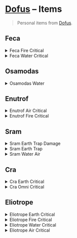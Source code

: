 # [Dofus] – Items

> Personal items from [Dofus].

[Dofus]: https://dofus.com

<!----------------------------------------------------------------------------->

## Feca

<!----------------------------------------------------------------------------->

<details>

<summary>Feca Fire Critical</summary>

![](equipment/hat/nomarow-helmet-ranged-damage.webp)
![](equipment/cloak/jahash-jurgen-cloak-ranged-damage.webp)
![](equipment/amulet/age-old-amulet-critical.webp)
![](equipment/ring/nomarow-ring-mp.webp)
![](equipment/ring/war-gauntlet-ap.webp)
![](equipment/belt/age-old-belt-ranged-damage.webp)
![](equipment/boots/nomarow-getas-ranged-damage.webp)
![](weapons/wand/etymolowand-ranged-damage.webp)
![](equipment/shield/four-leaf-range.webp)
![](pets/pet/snailmate.webp)
![](equipment/dofus/vulbis-dofus.webp)
![](equipment/dofus/ochre-dofus.webp)
![](equipment/dofus/turquoise-dofus.webp)
![](equipment/dofus/abyssal-dofus.webp)
![](equipment/dofus/crimson-dofus.webp)
![](equipment/dofus/ice-dofus.webp)

</details>

<!----------------------------------------------------------------------------->

<details>

<summary>Feca Water Critical</summary>

![](equipment/hat/kideebonnet-ranged-damage.webp)
![](equipment/cloak/queen-of-fate-cape-ranged-damage.webp)
![](equipment/amulet/spookkoth-amulet-critical.webp)
![](equipment/ring/spilling-ryng-ap.webp)
![](equipment/ring/misery-greed-mp.webp)
![](equipment/belt/sneerena-loincloth-ranged-damage.webp)
![](equipment/boots/queen-of-fate-boots-ranged-damage.webp)
![](weapons/wand/ethical-wand.webp)
![](equipment/shield/four-leaf-range.webp)
![](pets/pet/snailmate.webp)
![](equipment/dofus/vulbis-dofus.webp)
![](equipment/dofus/ochre-dofus.webp)
![](equipment/dofus/turquoise-dofus.webp)
![](equipment/dofus/abyssal-dofus.webp)
![](equipment/dofus/crimson-dofus.webp)
![](equipment/dofus/ice-dofus.webp)

</details>

<!----------------------------------------------------------------------------->

## Osamodas

<!----------------------------------------------------------------------------->

<details>

<summary>Osamodas Water</summary>

![](equipment/hat/ilyzaelle-helmet-spell-damage.webp)
![](equipment/cloak/sinistrofu-cloak-spell-damage.webp)
![](equipment/amulet/sinistrofu-amulet-spell-damage.webp)
![](equipment/ring/rhineetle-ring-ap.webp)
![](equipment/ring/bearbaric-wedding-ring-mp-air-resistance.webp)
![](equipment/belt/servitude-embrace-spell-damage.webp)
![](equipment/boots/sinistrofu-boots-spell-damage.webp)
![](weapons/bow/jobimcarl-bow-ranged-damage.webp)
![](equipment/shield/ilyzaelle-shield-spell-damage.webp)
![](pets/pet/kanigloopy.webp)
![](equipment/dofus/ochre-dofus.webp)
![](equipment/dofus/abyssal-dofus.webp)
![](equipment/dofus/ice-dofus.webp)
![](equipment/dofus/emerald-dofus.webp)
![](equipment/trophy/major-tease.webp)
![](equipment/trophy/major-water-wrecker.webp)

</details>

<!----------------------------------------------------------------------------->

## Enutrof

<!----------------------------------------------------------------------------->

<details>

<summary>Enutrof Air Critical</summary>

![](equipment/hat/nomarow-helmet-ranged-damage.webp)
![](equipment/cloak/klime-cloak-spell-damage.webp)
![](equipment/amulet/quartzovski-crystal-spell-damage.webp)
![](equipment/ring/nomarow-ring-mp.webp)
![](equipment/ring/allister-ring-ap.webp)
![](equipment/belt/klime-belt-spell-damage.webp)
![](equipment/boots/nomarow-getas-ranged-damage.webp)
![](weapons/scythe/faux-netic-scythe-spell-damage.webp)
![](equipment/shield/four-leaf-range.webp)
![](pets/petsmount/skrot.webp)
![](equipment/dofus/vulbis-dofus.webp)
![](equipment/dofus/ochre-dofus.webp)
![](equipment/dofus/turquoise-dofus.webp)
![](equipment/dofus/cloudy-dofus.webp)
![](equipment/dofus/crimson-dofus.webp)
![](equipment/dofus/ice-dofus.webp)

</details>

<!----------------------------------------------------------------------------->

<details>

<summary>Enutrof Fire Critical</summary>

![](equipment/hat/nomarow-helmet-ranged-damage.webp)
![](equipment/cloak/jahash-jurgen-cloak-ranged-damage.webp)
![](equipment/amulet/age-old-amulet-critical.webp)
![](equipment/ring/nomarow-ring-mp.webp)
![](equipment/ring/war-gauntlet-ap.webp)
![](equipment/belt/age-old-belt-ranged-damage.webp)
![](equipment/boots/nomarow-getas-ranged-damage.webp)
![](weapons/wand/etymolowand-ranged-damage.webp)
![](equipment/shield/four-leaf-range.webp)
![](pets/petsmount/skrot.webp)
![](equipment/dofus/vulbis-dofus.webp)
![](equipment/dofus/ochre-dofus.webp)
![](equipment/dofus/turquoise-dofus.webp)
![](equipment/dofus/ebony-dofus.webp)
![](equipment/dofus/crimson-dofus.webp)
![](equipment/dofus/ice-dofus.webp)

</details>

<!----------------------------------------------------------------------------->

## Sram

<!----------------------------------------------------------------------------->

<details>

<summary>Sram Earth Trap Damage</summary>

![](equipment/hat/solomonk-spell-damage.webp)
![](equipment/cloak/jahash-jurgen-cloak-ranged-damage.webp)
![](equipment/amulet/crabtun-necklace.webp)
![](equipment/ring/broucey-ring-ap-initiative.webp)
![](equipment/ring/hairsh-bracelet-summon-neutral-damage.webp)
![](equipment/belt/broucey-belt-ranged-damage.webp)
![](equipment/boots/broucey-boots-ranged-damage.webp)
![](weapons/dagger/ice-daggers-spell-damage-hunting-weapon.webp)
![](equipment/shield/stalak-shield-range.webp)
![](pets/petsmount/skrot.webp)
![](equipment/prysmaradite/disaprys.webp)
![](equipment/dofus/vulbis-dofus.webp)
![](equipment/dofus/ochre-dofus.webp)
![](equipment/dofus/abyssal-dofus.webp)
![](equipment/dofus/cloudy-dofus.webp)
![](equipment/dofus/ice-dofus.webp)

</details>

<!----------------------------------------------------------------------------->

<details>

<summary>Sram Earth Trap</summary>

![](equipment/hat/king-playa-crown.webp)
![](equipment/cloak/jahash-jurgen-cloak-ranged-damage.webp)
![](equipment/amulet/rhineetle-amulet.webp)
![](equipment/ring/king-playa-signet-ring-mp.webp)
![](equipment/ring/bearbaric-band-ap.webp)
![](equipment/belt/rhineetle-belt.webp)
![](equipment/boots/king-playa-boots.webp)
![](weapons/bow/catseye-bow-neutral-damage.webp)
![](equipment/shield/stalak-shield-range.webp)
![](pets/petsmount/skrot.webp)
![](equipment/prysmaradite/shiny-pryssure.webp)
![](equipment/dofus/vulbis-dofus.webp)
![](equipment/dofus/ochre-dofus.webp)
![](equipment/dofus/abyssal-dofus.webp)
![](equipment/dofus/cloudy-dofus.webp)
![](equipment/dofus/ice-dofus.webp)

</details>

<!----------------------------------------------------------------------------->

<details>

<summary>Sram Water Air</summary>

![](equipment/hat/rhineetle-helmet.webp)
![](equipment/cloak/jahash-jurgen-cloak-ranged-damage.webp)
![](equipment/amulet/voldelor-amulet.webp)
![](equipment/ring/rhineetle-ring-ap.webp)
![](equipment/ring/bearbaric-wedding-ring-mp-air-resistance.webp)
![](equipment/belt/voldelor-belt.webp)
![](equipment/boots/voldelor-boots.webp)
![](weapons/bow/koutoulou-bow.webp)
![](equipment/shield/stalak-shield-range.webp)
![](pets/petsmount/skrot.webp)
![](equipment/dofus/vulbis-dofus.webp)
![](equipment/dofus/ochre-dofus.webp)
![](equipment/dofus/ivory-dofus.webp)
![](equipment/dofus/abyssal-dofus.webp)
![](equipment/dofus/cloudy-dofus.webp)
![](equipment/dofus/ice-dofus.webp)

</details>

<!----------------------------------------------------------------------------->

## Cra

<!----------------------------------------------------------------------------->

<details>

<summary>Cra Earth Critical</summary>

![](equipment/hat/count-harebourg-ranged-damage.webp)
![](equipment/cloak/jahash-jurgen-cloak-ranged-damage.webp)
![](equipment/amulet/amulet-bleeding-heart-ranged-damage.webp)
![](equipment/ring/count-harebourg-ring-ap.webp)
![](equipment/ring/broucey-ring-mp.webp)
![](equipment/belt/broucey-belt-ranged-damage.webp)
![](equipment/boots/broucey-boots-ranged-damage.webp)
![](weapons/bow/catseye-bow-ranged-damage-hunting-weapon.webp)
![](equipment/shield/four-leaf-range.webp)
![](pets/pet/snailmate.webp)
![](equipment/dofus/vulbis-dofus.webp)
![](equipment/dofus/ochre-dofus.webp)
![](equipment/dofus/turquoise-dofus.webp)
![](equipment/dofus/cloudy-dofus.webp)
![](equipment/dofus/crimson-dofus.webp)
![](equipment/trophy/major-goliath.webp)

</details>

<!----------------------------------------------------------------------------->

<details>

<summary>Cra Omni Critical</summary>

![](equipment/hat/nomarow-helmet-ranged-damage.webp)
![](equipment/cloak/jahash-jurgen-cloak-ranged-damage.webp)
![](equipment/amulet/treadfast-amulet-ranged-damage.webp)
![](equipment/ring/nomarow-ring-mp.webp)
![](equipment/ring/hairsh-bracelet-ap.webp)
![](equipment/belt/treadfast-belt-ranged-damage.webp)
![](equipment/boots/nomarow-getas-ranged-damage.webp)
![](weapons/bow/rhineetle-bow-ranged-damage.webp)
![](equipment/shield/four-leaf-range.webp)
![](pets/pet/snailmate.webp)
![](equipment/dofus/vulbis-dofus.webp)
![](equipment/dofus/ochre-dofus.webp)
![](equipment/dofus/turquoise-dofus.webp)
![](equipment/dofus/cloudy-dofus.webp)
![](equipment/dofus/crimson-dofus.webp)
![](equipment/dofus/ice-dofus.webp)

</details>

<!----------------------------------------------------------------------------->

## Eliotrope

<!----------------------------------------------------------------------------->

<details>

<summary>Eliotrope Earth Critical</summary>

![](equipment/hat/turtelonia-horn-ranged-damage.webp)
![](equipment/cloak/cape-bleeding-heart-ranged-damage.webp)
![](equipment/amulet/amulet-bleeding-heart-ranged-damage.webp)
![](equipment/ring/corruption-ring-ap.webp)
![](equipment/ring/corruption-engagement-ring-mp-earth-resistance.webp)
![](equipment/belt/corruption-brambelt-ranged-damage.webp)
![](equipment/boots/boots-bleeding-heart-ranged-damage.webp)
![](weapons/wand/turtelonia-wand-ranged-damage.webp)
![](equipment/shield/four-leaf-spell-damage.webp)
![](pets/petsmount/skrot.webp)
![](equipment/prysmaradite/disaprys.webp)
![](equipment/dofus/vulbis-dofus.webp)
![](equipment/dofus/ochre-dofus.webp)
![](equipment/dofus/turquoise-dofus.webp)
![](equipment/dofus/abyssal-dofus.webp)
![](equipment/dofus/crimson-dofus.webp)

</details>

<!----------------------------------------------------------------------------->

<details>

<summary>Eliotrope Fire Critical</summary>

![](equipment/hat/nomarow-helmet-ranged-damage.webp)
![](equipment/cloak/jahash-jurgen-cloak-ranged-damage.webp)
![](equipment/amulet/age-old-amulet-critical.webp)
![](equipment/ring/nomarow-ring-mp.webp)
![](equipment/ring/war-gauntlet-ap.webp)
![](equipment/belt/age-old-belt-ranged-damage.webp)
![](equipment/boots/nomarow-getas-ranged-damage.webp)
![](weapons/wand/etymolowand-ranged-damage.webp)
![](equipment/shield/four-leaf-spell-damage.webp)
![](pets/petsmount/skrot.webp)
![](equipment/prysmaradite/disaprys.webp)
![](equipment/dofus/vulbis-dofus.webp)
![](equipment/dofus/ochre-dofus.webp)
![](equipment/dofus/turquoise-dofus.webp)
![](equipment/dofus/abyssal-dofus.webp)
![](equipment/dofus/crimson-dofus.webp)

</details>

<!----------------------------------------------------------------------------->

<details>

<summary>Eliotrope Water Critical</summary>

![](equipment/hat/kideebonnet-ranged-damage.webp)
![](equipment/cloak/queen-of-fate-cape-ranged-damage.webp)
![](equipment/amulet/treadfast-amulet-ranged-damage.webp)
![](equipment/ring/rhineetle-ring-ap.webp)
![](equipment/ring/misery-greed-mp.webp)
![](equipment/belt/treadfast-belt-ranged-damage.webp)
![](equipment/boots/queen-of-fate-boots-ranged-damage.webp)
![](weapons/dagger/daguanos-spell-damage.webp)
![](equipment/shield/four-leaf-spell-damage.webp)
![](pets/pet/snailmate.webp)
![](equipment/dofus/vulbis-dofus.webp)
![](equipment/dofus/ochre-dofus.webp)
![](equipment/dofus/turquoise-dofus.webp)
![](equipment/dofus/abyssal-dofus.webp)
![](equipment/dofus/crimson-dofus.webp)
![](equipment/dofus/ice-dofus.webp)

</details>

<!----------------------------------------------------------------------------->

<details>

<summary>Eliotrope Air Critical</summary>

![](equipment/hat/nomarow-helmet-ranged-damage.webp)
![](equipment/backpack/turtelonia-carapace-ranged-damage.webp)
![](equipment/amulet/treadfast-amulet-ranged-damage.webp)
![](equipment/ring/nomarow-ring-mp.webp)
![](equipment/ring/allister-ring-ap.webp)
![](equipment/belt/treadfast-belt-ranged-damage.webp)
![](equipment/boots/nomarow-getas-ranged-damage.webp)
![](weapons/wand/turtelonia-wand-ranged-damage.webp)
![](equipment/shield/four-leaf-spell-damage.webp)
![](pets/petsmount/skrot.webp)
![](equipment/prysmaradite/disaprys.webp)
![](equipment/dofus/vulbis-dofus.webp)
![](equipment/dofus/ochre-dofus.webp)
![](equipment/dofus/turquoise-dofus.webp)
![](equipment/dofus/abyssal-dofus.webp)
![](equipment/dofus/crimson-dofus.webp)

</details>

<!----------------------------------------------------------------------------->
